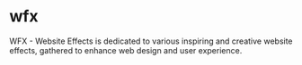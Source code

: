 # wfx
WFX - Website Effects is dedicated to various inspiring and creative website effects, gathered to enhance web design and user experience.
